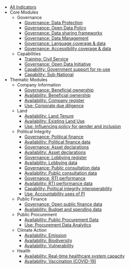 * [All Indicators](index.md)
* Core Modules
    * Governance 
        * [Governance: Data Protection](../indicators/G.GOVERNANCE.DPL.md)
        * [Governance: Open Data Policy](../indicators/G.GOVERNANCE.ODPOLICY.md)
        * [Governance: Data sharing frameworks](../indicators/G.GOVERNANCE.DATASHARING.md)
        * [Governance: Data Management](../indicators/G.GOVERNANCE.DATAMANAGE.md)
        * [Governance: Language coverage & data](../indicators/G.GOVERNANCE.LANG.md)
        * [Governance: Accessibility coverage & data](../indicators/G.GOVERNANCE.ACCESSIBILITY.md)
    * Capabilities 
        * [Training: Civil Service](../indicators/C.CAPABILITIES.TRAIN.md)
        * [Governance: Open Data Initiative](../indicators/C.CAPABILITIES.ODINIT.md)
        * [Capability: Government support for re-use](../indicators/C.CAPABILITIES.GOVSUPPORT.md)
        * [Capability: Sub-National](../indicators/C.CAPABILITIES.SUBNAT.md)
* Thematic Modules 
    * Company Information 
        * [Governance: Beneficial ownership](../indicators/G.COMPANY.BOT.md)
        * [Availability: Beneficial ownership ](../indicators/A.COMPANY.BOT.md)
        * [Availability: Company register](../indicators/A.COMPANY.REG.md)
        * [Use: Corporate due diligence](../indicators/U.COMPANY.DUEDIL.md)
    * Land 
        * [Availability: Land Tenure](../indicators/A.LAND.TENURE.md)
        * [Availability: Existing Land Use](../indicators/A.LAND.ELU.md)
        * [Use: Influencing policy for gender and inclusion](../indicators/U.LAND.GENDERINCLUSION.md)
    * Political Integrity 
        * [Governance: Political finance](../indicators/G.PI.POLFIN.md)
        * [Availability: Political finance data](../indicators/A.PI.POLFIN.md)
        * [Governance: Asset declarations](../indicators/G.PI.IAD.md)
        * [Availability: Asset declarations](../indicators/A.PI.IAD.md)
        * [Governance: Lobbying register](../indicators/G.PI.LOBBY.md)
        * [Availability: Lobbying data](../indicators/A.PI.LOBBY.md)
        * [Governance: Public consultation data](../indicators/G.PI.PUBCON.md)
        * [Availability: Public consultation data](../indicators/A.PI.PUBCON.md)        
        * [Governance: RTI performance](../indicators/G.PI.RTI.md)
        * [Availability: RTI performance data](../indicators/A.PI.RTI.md)
        * [Capability: Political integrity interoperability](../indicators/C.PI.INTEROP.md)        
        * [Use: Accountability uses of PI](../indicators/U.PI.ACCOUNT.md)
    * Public Finance
        * [Governance: Open public finance data](../indicators/G.PF.PUB-FINANCE.md)
        * [Availability: Budget and spending data](../indicators/A.PF.BUDGETSPEND.md)
    * Public Procurement 
        * [Availability: Public Procurement Data](../indicators/A.PROCUREMENT.OC.md)
        * [Use: Procurement Data Analytics](../indicators/U.PROCUREMENT.ANALYTICS.md)
    * Climate Action 
        * [Availability: Emission](../indicators/A.CLIMATE.EMI.md)
        * [Availability: Biodiversity](../indicators/A.CLIMATE.BIO.md)
        * [Availability: Vulnerability](../indicators/A.CLIMATE.VUL.md)
    * Health 
        * [Availability: Real-time healthcare system capacity](../indicators/A.HEALTH.RTC.md)
        * [Availability: Vaccination (COVID-19)](../indicators/A.COVID.VAC.md)
